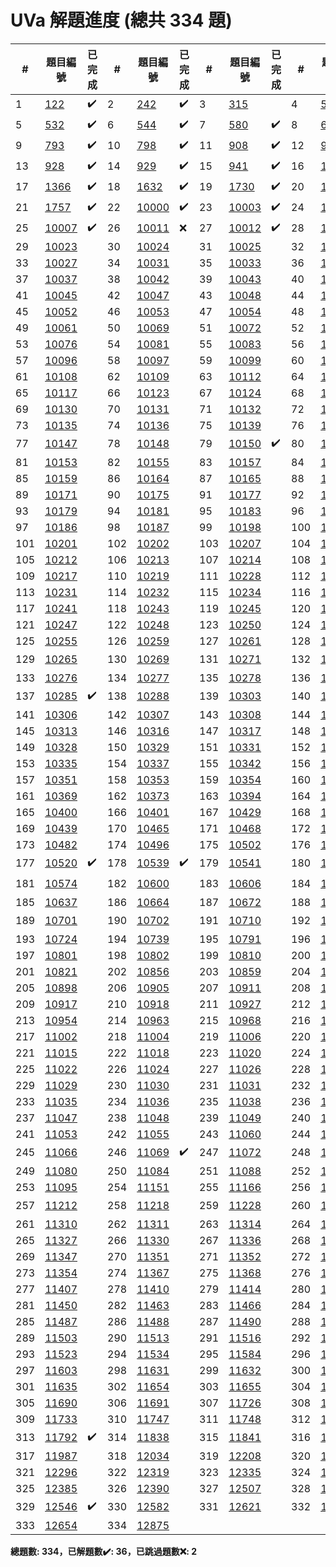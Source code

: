 # UVa 解題進度 (總共 334 題)

| # |題目編號|已完成| # |題目編號|已完成| # |題目編號|已完成| # |題目編號|已完成|
|---|-----------|----------|---|-----------|----------|---|-----------|----------|---|-----------|----------|
| 1 |   <a href="https://onlinejudge.org/external/1/122.pdf" target="_blank">122</a>   |  ✔️  | 2 |   <a href="https://onlinejudge.org/external/2/242.pdf" target="_blank">242</a>   |  ✔️  | 3 |   <a href="https://onlinejudge.org/external/3/315.pdf" target="_blank">315</a>   |    | 4 |   <a href="https://onlinejudge.org/external/5/501.pdf" target="_blank">501</a>   |  ✔️  |
| 5 |   <a href="https://onlinejudge.org/external/5/532.pdf" target="_blank">532</a>   |  ✔️  | 6 |   <a href="https://onlinejudge.org/external/5/544.pdf" target="_blank">544</a>   |  ✔️  | 7 |   <a href="https://onlinejudge.org/external/5/580.pdf" target="_blank">580</a>   |  ✔️  | 8 |   <a href="https://onlinejudge.org/external/6/674.pdf" target="_blank">674</a>   |  ✔️  |
| 9 |   <a href="https://onlinejudge.org/external/7/793.pdf" target="_blank">793</a>   |  ✔️  | 10 |   <a href="https://onlinejudge.org/external/7/798.pdf" target="_blank">798</a>   |  ✔️  | 11 |   <a href="https://onlinejudge.org/external/9/908.pdf" target="_blank">908</a>   |  ✔️  | 12 |   <a href="https://onlinejudge.org/external/9/926.pdf" target="_blank">926</a>   |  ✔️  |
| 13 |   <a href="https://onlinejudge.org/external/9/928.pdf" target="_blank">928</a>   |  ✔️  | 14 |   <a href="https://onlinejudge.org/external/9/929.pdf" target="_blank">929</a>   |  ✔️  | 15 |   <a href="https://onlinejudge.org/external/9/941.pdf" target="_blank">941</a>   |  ✔️  | 16 |   <a href="https://onlinejudge.org/external/12/1208.pdf" target="_blank">1208</a>   |  ✔️  |
| 17 |   <a href="https://onlinejudge.org/external/13/1366.pdf" target="_blank">1366</a>   |  ✔️  | 18 |   <a href="https://onlinejudge.org/external/16/1632.pdf" target="_blank">1632</a>   |  ✔️  | 19 |   <a href="https://onlinejudge.org/external/17/1730.pdf" target="_blank">1730</a>   |  ✔️  | 20 |   <a href="https://onlinejudge.org/external/17/1746.pdf" target="_blank">1746</a>   |  ✔️  |
| 21 |   <a href="https://onlinejudge.org/external/17/1757.pdf" target="_blank">1757</a>   |  ✔️  | 22 |   <a href="https://onlinejudge.org/external/100/10000.pdf" target="_blank">10000</a>   |  ✔️  | 23 |   <a href="https://onlinejudge.org/external/100/10003.pdf" target="_blank">10003</a>   |  ✔️  | 24 |   <a href="https://onlinejudge.org/external/100/10005.pdf" target="_blank">10005</a>   |  ❌  |
| 25 |   <a href="https://onlinejudge.org/external/100/10007.pdf" target="_blank">10007</a>   |  ✔️  | 26 |   <a href="https://onlinejudge.org/external/100/10011.pdf" target="_blank">10011</a>   |  ❌  | 27 |   <a href="https://onlinejudge.org/external/100/10012.pdf" target="_blank">10012</a>   |  ✔️  | 28 |   <a href="https://onlinejudge.org/external/100/10022.pdf" target="_blank">10022</a>   |    |
| 29 |   <a href="https://onlinejudge.org/external/100/10023.pdf" target="_blank">10023</a>   |    | 30 |   <a href="https://onlinejudge.org/external/100/10024.pdf" target="_blank">10024</a>   |    | 31 |   <a href="https://onlinejudge.org/external/100/10025.pdf" target="_blank">10025</a>   |    | 32 |   <a href="https://onlinejudge.org/external/100/10026.pdf" target="_blank">10026</a>   |    |
| 33 |   <a href="https://onlinejudge.org/external/100/10027.pdf" target="_blank">10027</a>   |    | 34 |   <a href="https://onlinejudge.org/external/100/10031.pdf" target="_blank">10031</a>   |    | 35 |   <a href="https://onlinejudge.org/external/100/10033.pdf" target="_blank">10033</a>   |    | 36 |   <a href="https://onlinejudge.org/external/100/10036.pdf" target="_blank">10036</a>   |    |
| 37 |   <a href="https://onlinejudge.org/external/100/10037.pdf" target="_blank">10037</a>   |    | 38 |   <a href="https://onlinejudge.org/external/100/10042.pdf" target="_blank">10042</a>   |    | 39 |   <a href="https://onlinejudge.org/external/100/10043.pdf" target="_blank">10043</a>   |    | 40 |   <a href="https://onlinejudge.org/external/100/10044.pdf" target="_blank">10044</a>   |    |
| 41 |   <a href="https://onlinejudge.org/external/100/10045.pdf" target="_blank">10045</a>   |    | 42 |   <a href="https://onlinejudge.org/external/100/10047.pdf" target="_blank">10047</a>   |    | 43 |   <a href="https://onlinejudge.org/external/100/10048.pdf" target="_blank">10048</a>   |    | 44 |   <a href="https://onlinejudge.org/external/100/10049.pdf" target="_blank">10049</a>   |    |
| 45 |   <a href="https://onlinejudge.org/external/100/10052.pdf" target="_blank">10052</a>   |    | 46 |   <a href="https://onlinejudge.org/external/100/10053.pdf" target="_blank">10053</a>   |    | 47 |   <a href="https://onlinejudge.org/external/100/10054.pdf" target="_blank">10054</a>   |    | 48 |   <a href="https://onlinejudge.org/external/100/10058.pdf" target="_blank">10058</a>   |    |
| 49 |   <a href="https://onlinejudge.org/external/100/10061.pdf" target="_blank">10061</a>   |    | 50 |   <a href="https://onlinejudge.org/external/100/10069.pdf" target="_blank">10069</a>   |    | 51 |   <a href="https://onlinejudge.org/external/100/10072.pdf" target="_blank">10072</a>   |    | 52 |   <a href="https://onlinejudge.org/external/100/10074.pdf" target="_blank">10074</a>   |    |
| 53 |   <a href="https://onlinejudge.org/external/100/10076.pdf" target="_blank">10076</a>   |    | 54 |   <a href="https://onlinejudge.org/external/100/10081.pdf" target="_blank">10081</a>   |    | 55 |   <a href="https://onlinejudge.org/external/100/10083.pdf" target="_blank">10083</a>   |    | 56 |   <a href="https://onlinejudge.org/external/100/10088.pdf" target="_blank">10088</a>   |    |
| 57 |   <a href="https://onlinejudge.org/external/100/10096.pdf" target="_blank">10096</a>   |    | 58 |   <a href="https://onlinejudge.org/external/100/10097.pdf" target="_blank">10097</a>   |    | 59 |   <a href="https://onlinejudge.org/external/100/10099.pdf" target="_blank">10099</a>   |    | 60 |   <a href="https://onlinejudge.org/external/101/10105.pdf" target="_blank">10105</a>   |    |
| 61 |   <a href="https://onlinejudge.org/external/101/10108.pdf" target="_blank">10108</a>   |    | 62 |   <a href="https://onlinejudge.org/external/101/10109.pdf" target="_blank">10109</a>   |    | 63 |   <a href="https://onlinejudge.org/external/101/10112.pdf" target="_blank">10112</a>   |    | 64 |   <a href="https://onlinejudge.org/external/101/10113.pdf" target="_blank">10113</a>   |    |
| 65 |   <a href="https://onlinejudge.org/external/101/10117.pdf" target="_blank">10117</a>   |    | 66 |   <a href="https://onlinejudge.org/external/101/10123.pdf" target="_blank">10123</a>   |    | 67 |   <a href="https://onlinejudge.org/external/101/10124.pdf" target="_blank">10124</a>   |    | 68 |   <a href="https://onlinejudge.org/external/101/10129.pdf" target="_blank">10129</a>   |    |
| 69 |   <a href="https://onlinejudge.org/external/101/10130.pdf" target="_blank">10130</a>   |    | 70 |   <a href="https://onlinejudge.org/external/101/10131.pdf" target="_blank">10131</a>   |    | 71 |   <a href="https://onlinejudge.org/external/101/10132.pdf" target="_blank">10132</a>   |    | 72 |   <a href="https://onlinejudge.org/external/101/10134.pdf" target="_blank">10134</a>   |    |
| 73 |   <a href="https://onlinejudge.org/external/101/10135.pdf" target="_blank">10135</a>   |    | 74 |   <a href="https://onlinejudge.org/external/101/10136.pdf" target="_blank">10136</a>   |    | 75 |   <a href="https://onlinejudge.org/external/101/10139.pdf" target="_blank">10139</a>   |    | 76 |   <a href="https://onlinejudge.org/external/101/10144.pdf" target="_blank">10144</a>   |    |
| 77 |   <a href="https://onlinejudge.org/external/101/10147.pdf" target="_blank">10147</a>   |    | 78 |   <a href="https://onlinejudge.org/external/101/10148.pdf" target="_blank">10148</a>   |    | 79 |   <a href="https://onlinejudge.org/external/101/10150.pdf" target="_blank">10150</a>   |  ✔️  | 80 |   <a href="https://onlinejudge.org/external/101/10151.pdf" target="_blank">10151</a>   |    |
| 81 |   <a href="https://onlinejudge.org/external/101/10153.pdf" target="_blank">10153</a>   |    | 82 |   <a href="https://onlinejudge.org/external/101/10155.pdf" target="_blank">10155</a>   |    | 83 |   <a href="https://onlinejudge.org/external/101/10157.pdf" target="_blank">10157</a>   |    | 84 |   <a href="https://onlinejudge.org/external/101/10158.pdf" target="_blank">10158</a>   |    |
| 85 |   <a href="https://onlinejudge.org/external/101/10159.pdf" target="_blank">10159</a>   |    | 86 |   <a href="https://onlinejudge.org/external/101/10164.pdf" target="_blank">10164</a>   |    | 87 |   <a href="https://onlinejudge.org/external/101/10165.pdf" target="_blank">10165</a>   |    | 88 |   <a href="https://onlinejudge.org/external/101/10169.pdf" target="_blank">10169</a>   |    |
| 89 |   <a href="https://onlinejudge.org/external/101/10171.pdf" target="_blank">10171</a>   |    | 90 |   <a href="https://onlinejudge.org/external/101/10175.pdf" target="_blank">10175</a>   |    | 91 |   <a href="https://onlinejudge.org/external/101/10177.pdf" target="_blank">10177</a>   |    | 92 |   <a href="https://onlinejudge.org/external/101/10178.pdf" target="_blank">10178</a>   |    |
| 93 |   <a href="https://onlinejudge.org/external/101/10179.pdf" target="_blank">10179</a>   |    | 94 |   <a href="https://onlinejudge.org/external/101/10181.pdf" target="_blank">10181</a>   |    | 95 |   <a href="https://onlinejudge.org/external/101/10183.pdf" target="_blank">10183</a>   |    | 96 |   <a href="https://onlinejudge.org/external/101/10184.pdf" target="_blank">10184</a>   |    |
| 97 |   <a href="https://onlinejudge.org/external/101/10186.pdf" target="_blank">10186</a>   |    | 98 |   <a href="https://onlinejudge.org/external/101/10187.pdf" target="_blank">10187</a>   |    | 99 |   <a href="https://onlinejudge.org/external/101/10198.pdf" target="_blank">10198</a>   |    | 100 |   <a href="https://onlinejudge.org/external/101/10199.pdf" target="_blank">10199</a>   |    |
| 101 |   <a href="https://onlinejudge.org/external/102/10201.pdf" target="_blank">10201</a>   |    | 102 |   <a href="https://onlinejudge.org/external/102/10202.pdf" target="_blank">10202</a>   |    | 103 |   <a href="https://onlinejudge.org/external/102/10207.pdf" target="_blank">10207</a>   |    | 104 |   <a href="https://onlinejudge.org/external/102/10210.pdf" target="_blank">10210</a>   |    |
| 105 |   <a href="https://onlinejudge.org/external/102/10212.pdf" target="_blank">10212</a>   |    | 106 |   <a href="https://onlinejudge.org/external/102/10213.pdf" target="_blank">10213</a>   |    | 107 |   <a href="https://onlinejudge.org/external/102/10214.pdf" target="_blank">10214</a>   |    | 108 |   <a href="https://onlinejudge.org/external/102/10216.pdf" target="_blank">10216</a>   |    |
| 109 |   <a href="https://onlinejudge.org/external/102/10217.pdf" target="_blank">10217</a>   |    | 110 |   <a href="https://onlinejudge.org/external/102/10219.pdf" target="_blank">10219</a>   |    | 111 |   <a href="https://onlinejudge.org/external/102/10228.pdf" target="_blank">10228</a>   |    | 112 |   <a href="https://onlinejudge.org/external/102/10230.pdf" target="_blank">10230</a>   |    |
| 113 |   <a href="https://onlinejudge.org/external/102/10231.pdf" target="_blank">10231</a>   |    | 114 |   <a href="https://onlinejudge.org/external/102/10232.pdf" target="_blank">10232</a>   |    | 115 |   <a href="https://onlinejudge.org/external/102/10234.pdf" target="_blank">10234</a>   |    | 116 |   <a href="https://onlinejudge.org/external/102/10240.pdf" target="_blank">10240</a>   |    |
| 117 |   <a href="https://onlinejudge.org/external/102/10241.pdf" target="_blank">10241</a>   |    | 118 |   <a href="https://onlinejudge.org/external/102/10243.pdf" target="_blank">10243</a>   |    | 119 |   <a href="https://onlinejudge.org/external/102/10245.pdf" target="_blank">10245</a>   |    | 120 |   <a href="https://onlinejudge.org/external/102/10246.pdf" target="_blank">10246</a>   |    |
| 121 |   <a href="https://onlinejudge.org/external/102/10247.pdf" target="_blank">10247</a>   |    | 122 |   <a href="https://onlinejudge.org/external/102/10248.pdf" target="_blank">10248</a>   |    | 123 |   <a href="https://onlinejudge.org/external/102/10250.pdf" target="_blank">10250</a>   |    | 124 |   <a href="https://onlinejudge.org/external/102/10251.pdf" target="_blank">10251</a>   |    |
| 125 |   <a href="https://onlinejudge.org/external/102/10255.pdf" target="_blank">10255</a>   |    | 126 |   <a href="https://onlinejudge.org/external/102/10259.pdf" target="_blank">10259</a>   |    | 127 |   <a href="https://onlinejudge.org/external/102/10261.pdf" target="_blank">10261</a>   |    | 128 |   <a href="https://onlinejudge.org/external/102/10262.pdf" target="_blank">10262</a>   |    |
| 129 |   <a href="https://onlinejudge.org/external/102/10265.pdf" target="_blank">10265</a>   |    | 130 |   <a href="https://onlinejudge.org/external/102/10269.pdf" target="_blank">10269</a>   |    | 131 |   <a href="https://onlinejudge.org/external/102/10271.pdf" target="_blank">10271</a>   |    | 132 |   <a href="https://onlinejudge.org/external/102/10273.pdf" target="_blank">10273</a>   |  ✔️  |
| 133 |   <a href="https://onlinejudge.org/external/102/10276.pdf" target="_blank">10276</a>   |    | 134 |   <a href="https://onlinejudge.org/external/102/10277.pdf" target="_blank">10277</a>   |    | 135 |   <a href="https://onlinejudge.org/external/102/10278.pdf" target="_blank">10278</a>   |    | 136 |   <a href="https://onlinejudge.org/external/102/10280.pdf" target="_blank">10280</a>   |    |
| 137 |   <a href="https://onlinejudge.org/external/102/10285.pdf" target="_blank">10285</a>   |  ✔️  | 138 |   <a href="https://onlinejudge.org/external/102/10288.pdf" target="_blank">10288</a>   |    | 139 |   <a href="https://onlinejudge.org/external/103/10303.pdf" target="_blank">10303</a>   |    | 140 |   <a href="https://onlinejudge.org/external/103/10304.pdf" target="_blank">10304</a>   |    |
| 141 |   <a href="https://onlinejudge.org/external/103/10306.pdf" target="_blank">10306</a>   |    | 142 |   <a href="https://onlinejudge.org/external/103/10307.pdf" target="_blank">10307</a>   |    | 143 |   <a href="https://onlinejudge.org/external/103/10308.pdf" target="_blank">10308</a>   |    | 144 |   <a href="https://onlinejudge.org/external/103/10312.pdf" target="_blank">10312</a>   |    |
| 145 |   <a href="https://onlinejudge.org/external/103/10313.pdf" target="_blank">10313</a>   |    | 146 |   <a href="https://onlinejudge.org/external/103/10316.pdf" target="_blank">10316</a>   |    | 147 |   <a href="https://onlinejudge.org/external/103/10317.pdf" target="_blank">10317</a>   |    | 148 |   <a href="https://onlinejudge.org/external/103/10320.pdf" target="_blank">10320</a>   |    |
| 149 |   <a href="https://onlinejudge.org/external/103/10328.pdf" target="_blank">10328</a>   |    | 150 |   <a href="https://onlinejudge.org/external/103/10329.pdf" target="_blank">10329</a>   |    | 151 |   <a href="https://onlinejudge.org/external/103/10331.pdf" target="_blank">10331</a>   |    | 152 |   <a href="https://onlinejudge.org/external/103/10332.pdf" target="_blank">10332</a>   |    |
| 153 |   <a href="https://onlinejudge.org/external/103/10335.pdf" target="_blank">10335</a>   |    | 154 |   <a href="https://onlinejudge.org/external/103/10337.pdf" target="_blank">10337</a>   |    | 155 |   <a href="https://onlinejudge.org/external/103/10342.pdf" target="_blank">10342</a>   |    | 156 |   <a href="https://onlinejudge.org/external/103/10349.pdf" target="_blank">10349</a>   |    |
| 157 |   <a href="https://onlinejudge.org/external/103/10351.pdf" target="_blank">10351</a>   |    | 158 |   <a href="https://onlinejudge.org/external/103/10353.pdf" target="_blank">10353</a>   |    | 159 |   <a href="https://onlinejudge.org/external/103/10354.pdf" target="_blank">10354</a>   |    | 160 |   <a href="https://onlinejudge.org/external/103/10356.pdf" target="_blank">10356</a>   |    |
| 161 |   <a href="https://onlinejudge.org/external/103/10369.pdf" target="_blank">10369</a>   |    | 162 |   <a href="https://onlinejudge.org/external/103/10373.pdf" target="_blank">10373</a>   |    | 163 |   <a href="https://onlinejudge.org/external/103/10394.pdf" target="_blank">10394</a>   |    | 164 |   <a href="https://onlinejudge.org/external/103/10397.pdf" target="_blank">10397</a>   |    |
| 165 |   <a href="https://onlinejudge.org/external/104/10400.pdf" target="_blank">10400</a>   |    | 166 |   <a href="https://onlinejudge.org/external/104/10401.pdf" target="_blank">10401</a>   |    | 167 |   <a href="https://onlinejudge.org/external/104/10429.pdf" target="_blank">10429</a>   |    | 168 |   <a href="https://onlinejudge.org/external/104/10433.pdf" target="_blank">10433</a>   |    |
| 169 |   <a href="https://onlinejudge.org/external/104/10439.pdf" target="_blank">10439</a>   |    | 170 |   <a href="https://onlinejudge.org/external/104/10465.pdf" target="_blank">10465</a>   |    | 171 |   <a href="https://onlinejudge.org/external/104/10468.pdf" target="_blank">10468</a>   |    | 172 |   <a href="https://onlinejudge.org/external/104/10478.pdf" target="_blank">10478</a>   |    |
| 173 |   <a href="https://onlinejudge.org/external/104/10482.pdf" target="_blank">10482</a>   |    | 174 |   <a href="https://onlinejudge.org/external/104/10496.pdf" target="_blank">10496</a>   |    | 175 |   <a href="https://onlinejudge.org/external/105/10502.pdf" target="_blank">10502</a>   |    | 176 |   <a href="https://onlinejudge.org/external/105/10515.pdf" target="_blank">10515</a>   |    |
| 177 |   <a href="https://onlinejudge.org/external/105/10520.pdf" target="_blank">10520</a>   |  ✔️  | 178 |   <a href="https://onlinejudge.org/external/105/10539.pdf" target="_blank">10539</a>   |  ✔️  | 179 |   <a href="https://onlinejudge.org/external/105/10541.pdf" target="_blank">10541</a>   |    | 180 |   <a href="https://onlinejudge.org/external/105/10555.pdf" target="_blank">10555</a>   |    |
| 181 |   <a href="https://onlinejudge.org/external/105/10574.pdf" target="_blank">10574</a>   |    | 182 |   <a href="https://onlinejudge.org/external/106/10600.pdf" target="_blank">10600</a>   |    | 183 |   <a href="https://onlinejudge.org/external/106/10606.pdf" target="_blank">10606</a>   |    | 184 |   <a href="https://onlinejudge.org/external/106/10626.pdf" target="_blank">10626</a>   |  ✔️  |
| 185 |   <a href="https://onlinejudge.org/external/106/10637.pdf" target="_blank">10637</a>   |    | 186 |   <a href="https://onlinejudge.org/external/106/10664.pdf" target="_blank">10664</a>   |    | 187 |   <a href="https://onlinejudge.org/external/106/10672.pdf" target="_blank">10672</a>   |    | 188 |   <a href="https://onlinejudge.org/external/106/10679.pdf" target="_blank">10679</a>   |    |
| 189 |   <a href="https://onlinejudge.org/external/107/10701.pdf" target="_blank">10701</a>   |    | 190 |   <a href="https://onlinejudge.org/external/107/10702.pdf" target="_blank">10702</a>   |    | 191 |   <a href="https://onlinejudge.org/external/107/10710.pdf" target="_blank">10710</a>   |    | 192 |   <a href="https://onlinejudge.org/external/107/10721.pdf" target="_blank">10721</a>   |  ✔️  |
| 193 |   <a href="https://onlinejudge.org/external/107/10724.pdf" target="_blank">10724</a>   |    | 194 |   <a href="https://onlinejudge.org/external/107/10739.pdf" target="_blank">10739</a>   |    | 195 |   <a href="https://onlinejudge.org/external/107/10791.pdf" target="_blank">10791</a>   |    | 196 |   <a href="https://onlinejudge.org/external/107/10793.pdf" target="_blank">10793</a>   |    |
| 197 |   <a href="https://onlinejudge.org/external/108/10801.pdf" target="_blank">10801</a>   |    | 198 |   <a href="https://onlinejudge.org/external/108/10802.pdf" target="_blank">10802</a>   |    | 199 |   <a href="https://onlinejudge.org/external/108/10810.pdf" target="_blank">10810</a>   |    | 200 |   <a href="https://onlinejudge.org/external/108/10819.pdf" target="_blank">10819</a>   |    |
| 201 |   <a href="https://onlinejudge.org/external/108/10821.pdf" target="_blank">10821</a>   |    | 202 |   <a href="https://onlinejudge.org/external/108/10856.pdf" target="_blank">10856</a>   |    | 203 |   <a href="https://onlinejudge.org/external/108/10859.pdf" target="_blank">10859</a>   |    | 204 |   <a href="https://onlinejudge.org/external/108/10891.pdf" target="_blank">10891</a>   |    |
| 205 |   <a href="https://onlinejudge.org/external/108/10898.pdf" target="_blank">10898</a>   |    | 206 |   <a href="https://onlinejudge.org/external/109/10905.pdf" target="_blank">10905</a>   |    | 207 |   <a href="https://onlinejudge.org/external/109/10911.pdf" target="_blank">10911</a>   |    | 208 |   <a href="https://onlinejudge.org/external/109/10912.pdf" target="_blank">10912</a>   |    |
| 209 |   <a href="https://onlinejudge.org/external/109/10917.pdf" target="_blank">10917</a>   |    | 210 |   <a href="https://onlinejudge.org/external/109/10918.pdf" target="_blank">10918</a>   |    | 211 |   <a href="https://onlinejudge.org/external/109/10927.pdf" target="_blank">10927</a>   |    | 212 |   <a href="https://onlinejudge.org/external/109/10934.pdf" target="_blank">10934</a>   |    |
| 213 |   <a href="https://onlinejudge.org/external/109/10954.pdf" target="_blank">10954</a>   |    | 214 |   <a href="https://onlinejudge.org/external/109/10963.pdf" target="_blank">10963</a>   |    | 215 |   <a href="https://onlinejudge.org/external/109/10968.pdf" target="_blank">10968</a>   |    | 216 |   <a href="https://onlinejudge.org/external/109/10986.pdf" target="_blank">10986</a>   |    |
| 217 |   <a href="https://onlinejudge.org/external/110/11002.pdf" target="_blank">11002</a>   |    | 218 |   <a href="https://onlinejudge.org/external/110/11004.pdf" target="_blank">11004</a>   |    | 219 |   <a href="https://onlinejudge.org/external/110/11006.pdf" target="_blank">11006</a>   |    | 220 |   <a href="https://onlinejudge.org/external/110/11011.pdf" target="_blank">11011</a>   |    |
| 221 |   <a href="https://onlinejudge.org/external/110/11015.pdf" target="_blank">11015</a>   |    | 222 |   <a href="https://onlinejudge.org/external/110/11018.pdf" target="_blank">11018</a>   |    | 223 |   <a href="https://onlinejudge.org/external/110/11020.pdf" target="_blank">11020</a>   |    | 224 |   <a href="https://onlinejudge.org/external/110/11021.pdf" target="_blank">11021</a>   |    |
| 225 |   <a href="https://onlinejudge.org/external/110/11022.pdf" target="_blank">11022</a>   |    | 226 |   <a href="https://onlinejudge.org/external/110/11024.pdf" target="_blank">11024</a>   |    | 227 |   <a href="https://onlinejudge.org/external/110/11026.pdf" target="_blank">11026</a>   |    | 228 |   <a href="https://onlinejudge.org/external/110/11027.pdf" target="_blank">11027</a>   |    |
| 229 |   <a href="https://onlinejudge.org/external/110/11029.pdf" target="_blank">11029</a>   |    | 230 |   <a href="https://onlinejudge.org/external/110/11030.pdf" target="_blank">11030</a>   |    | 231 |   <a href="https://onlinejudge.org/external/110/11031.pdf" target="_blank">11031</a>   |    | 232 |   <a href="https://onlinejudge.org/external/110/11033.pdf" target="_blank">11033</a>   |    |
| 233 |   <a href="https://onlinejudge.org/external/110/11035.pdf" target="_blank">11035</a>   |    | 234 |   <a href="https://onlinejudge.org/external/110/11036.pdf" target="_blank">11036</a>   |    | 235 |   <a href="https://onlinejudge.org/external/110/11038.pdf" target="_blank">11038</a>   |    | 236 |   <a href="https://onlinejudge.org/external/110/11045.pdf" target="_blank">11045</a>   |    |
| 237 |   <a href="https://onlinejudge.org/external/110/11047.pdf" target="_blank">11047</a>   |    | 238 |   <a href="https://onlinejudge.org/external/110/11048.pdf" target="_blank">11048</a>   |    | 239 |   <a href="https://onlinejudge.org/external/110/11049.pdf" target="_blank">11049</a>   |    | 240 |   <a href="https://onlinejudge.org/external/110/11052.pdf" target="_blank">11052</a>   |    |
| 241 |   <a href="https://onlinejudge.org/external/110/11053.pdf" target="_blank">11053</a>   |    | 242 |   <a href="https://onlinejudge.org/external/110/11055.pdf" target="_blank">11055</a>   |    | 243 |   <a href="https://onlinejudge.org/external/110/11060.pdf" target="_blank">11060</a>   |    | 244 |   <a href="https://onlinejudge.org/external/110/11064.pdf" target="_blank">11064</a>   |    |
| 245 |   <a href="https://onlinejudge.org/external/110/11066.pdf" target="_blank">11066</a>   |    | 246 |   <a href="https://onlinejudge.org/external/110/11069.pdf" target="_blank">11069</a>   |  ✔️  | 247 |   <a href="https://onlinejudge.org/external/110/11072.pdf" target="_blank">11072</a>   |    | 248 |   <a href="https://onlinejudge.org/external/110/11077.pdf" target="_blank">11077</a>   |    |
| 249 |   <a href="https://onlinejudge.org/external/110/11080.pdf" target="_blank">11080</a>   |    | 250 |   <a href="https://onlinejudge.org/external/110/11084.pdf" target="_blank">11084</a>   |    | 251 |   <a href="https://onlinejudge.org/external/110/11088.pdf" target="_blank">11088</a>   |    | 252 |   <a href="https://onlinejudge.org/external/110/11092.pdf" target="_blank">11092</a>   |    |
| 253 |   <a href="https://onlinejudge.org/external/110/11095.pdf" target="_blank">11095</a>   |    | 254 |   <a href="https://onlinejudge.org/external/111/11151.pdf" target="_blank">11151</a>   |    | 255 |   <a href="https://onlinejudge.org/external/111/11166.pdf" target="_blank">11166</a>   |    | 256 |   <a href="https://onlinejudge.org/external/112/11200.pdf" target="_blank">11200</a>   |    |
| 257 |   <a href="https://onlinejudge.org/external/112/11212.pdf" target="_blank">11212</a>   |    | 258 |   <a href="https://onlinejudge.org/external/112/11218.pdf" target="_blank">11218</a>   |    | 259 |   <a href="https://onlinejudge.org/external/112/11228.pdf" target="_blank">11228</a>   |    | 260 |   <a href="https://onlinejudge.org/external/112/11258.pdf" target="_blank">11258</a>   |  ✔️  |
| 261 |   <a href="https://onlinejudge.org/external/113/11310.pdf" target="_blank">11310</a>   |    | 262 |   <a href="https://onlinejudge.org/external/113/11311.pdf" target="_blank">11311</a>   |    | 263 |   <a href="https://onlinejudge.org/external/113/11314.pdf" target="_blank">11314</a>   |    | 264 |   <a href="https://onlinejudge.org/external/113/11319.pdf" target="_blank">11319</a>   |    |
| 265 |   <a href="https://onlinejudge.org/external/113/11327.pdf" target="_blank">11327</a>   |    | 266 |   <a href="https://onlinejudge.org/external/113/11330.pdf" target="_blank">11330</a>   |    | 267 |   <a href="https://onlinejudge.org/external/113/11336.pdf" target="_blank">11336</a>   |    | 268 |   <a href="https://onlinejudge.org/external/113/11346.pdf" target="_blank">11346</a>   |    |
| 269 |   <a href="https://onlinejudge.org/external/113/11347.pdf" target="_blank">11347</a>   |    | 270 |   <a href="https://onlinejudge.org/external/113/11351.pdf" target="_blank">11351</a>   |    | 271 |   <a href="https://onlinejudge.org/external/113/11352.pdf" target="_blank">11352</a>   |    | 272 |   <a href="https://onlinejudge.org/external/113/11353.pdf" target="_blank">11353</a>   |    |
| 273 |   <a href="https://onlinejudge.org/external/113/11354.pdf" target="_blank">11354</a>   |    | 274 |   <a href="https://onlinejudge.org/external/113/11367.pdf" target="_blank">11367</a>   |    | 275 |   <a href="https://onlinejudge.org/external/113/11368.pdf" target="_blank">11368</a>   |    | 276 |   <a href="https://onlinejudge.org/external/113/11377.pdf" target="_blank">11377</a>   |    |
| 277 |   <a href="https://onlinejudge.org/external/114/11407.pdf" target="_blank">11407</a>   |    | 278 |   <a href="https://onlinejudge.org/external/114/11410.pdf" target="_blank">11410</a>   |    | 279 |   <a href="https://onlinejudge.org/external/114/11414.pdf" target="_blank">11414</a>   |    | 280 |   <a href="https://onlinejudge.org/external/114/11420.pdf" target="_blank">11420</a>   |    |
| 281 |   <a href="https://onlinejudge.org/external/114/11450.pdf" target="_blank">11450</a>   |    | 282 |   <a href="https://onlinejudge.org/external/114/11463.pdf" target="_blank">11463</a>   |    | 283 |   <a href="https://onlinejudge.org/external/114/11466.pdf" target="_blank">11466</a>   |    | 284 |   <a href="https://onlinejudge.org/external/114/11481.pdf" target="_blank">11481</a>   |    |
| 285 |   <a href="https://onlinejudge.org/external/114/11487.pdf" target="_blank">11487</a>   |    | 286 |   <a href="https://onlinejudge.org/external/114/11488.pdf" target="_blank">11488</a>   |    | 287 |   <a href="https://onlinejudge.org/external/114/11490.pdf" target="_blank">11490</a>   |    | 288 |   <a href="https://onlinejudge.org/external/114/11495.pdf" target="_blank">11495</a>   |    |
| 289 |   <a href="https://onlinejudge.org/external/115/11503.pdf" target="_blank">11503</a>   |    | 290 |   <a href="https://onlinejudge.org/external/115/11513.pdf" target="_blank">11513</a>   |    | 291 |   <a href="https://onlinejudge.org/external/115/11516.pdf" target="_blank">11516</a>   |    | 292 |   <a href="https://onlinejudge.org/external/115/11517.pdf" target="_blank">11517</a>   |    |
| 293 |   <a href="https://onlinejudge.org/external/115/11523.pdf" target="_blank">11523</a>   |    | 294 |   <a href="https://onlinejudge.org/external/115/11534.pdf" target="_blank">11534</a>   |    | 295 |   <a href="https://onlinejudge.org/external/115/11584.pdf" target="_blank">11584</a>   |    | 296 |   <a href="https://onlinejudge.org/external/115/11585.pdf" target="_blank">11585</a>   |    |
| 297 |   <a href="https://onlinejudge.org/external/116/11603.pdf" target="_blank">11603</a>   |    | 298 |   <a href="https://onlinejudge.org/external/116/11631.pdf" target="_blank">11631</a>   |    | 299 |   <a href="https://onlinejudge.org/external/116/11632.pdf" target="_blank">11632</a>   |    | 300 |   <a href="https://onlinejudge.org/external/116/11633.pdf" target="_blank">11633</a>   |    |
| 301 |   <a href="https://onlinejudge.org/external/116/11635.pdf" target="_blank">11635</a>   |    | 302 |   <a href="https://onlinejudge.org/external/116/11654.pdf" target="_blank">11654</a>   |    | 303 |   <a href="https://onlinejudge.org/external/116/11655.pdf" target="_blank">11655</a>   |    | 304 |   <a href="https://onlinejudge.org/external/116/11658.pdf" target="_blank">11658</a>   |    |
| 305 |   <a href="https://onlinejudge.org/external/116/11690.pdf" target="_blank">11690</a>   |    | 306 |   <a href="https://onlinejudge.org/external/116/11691.pdf" target="_blank">11691</a>   |    | 307 |   <a href="https://onlinejudge.org/external/117/11726.pdf" target="_blank">11726</a>   |    | 308 |   <a href="https://onlinejudge.org/external/117/11732.pdf" target="_blank">11732</a>   |    |
| 309 |   <a href="https://onlinejudge.org/external/117/11733.pdf" target="_blank">11733</a>   |    | 310 |   <a href="https://onlinejudge.org/external/117/11747.pdf" target="_blank">11747</a>   |    | 311 |   <a href="https://onlinejudge.org/external/117/11748.pdf" target="_blank">11748</a>   |    | 312 |   <a href="https://onlinejudge.org/external/117/11782.pdf" target="_blank">11782</a>   |    |
| 313 |   <a href="https://onlinejudge.org/external/117/11792.pdf" target="_blank">11792</a>   |  ✔️  | 314 |   <a href="https://onlinejudge.org/external/118/11838.pdf" target="_blank">11838</a>   |    | 315 |   <a href="https://onlinejudge.org/external/118/11841.pdf" target="_blank">11841</a>   |    | 316 |   <a href="https://onlinejudge.org/external/119/11908.pdf" target="_blank">11908</a>   |    |
| 317 |   <a href="https://onlinejudge.org/external/119/11987.pdf" target="_blank">11987</a>   |    | 318 |   <a href="https://onlinejudge.org/external/120/12034.pdf" target="_blank">12034</a>   |    | 319 |   <a href="https://onlinejudge.org/external/122/12208.pdf" target="_blank">12208</a>   |    | 320 |   <a href="https://onlinejudge.org/external/122/12293.pdf" target="_blank">12293</a>   |    |
| 321 |   <a href="https://onlinejudge.org/external/122/12296.pdf" target="_blank">12296</a>   |    | 322 |   <a href="https://onlinejudge.org/external/123/12319.pdf" target="_blank">12319</a>   |    | 323 |   <a href="https://onlinejudge.org/external/123/12335.pdf" target="_blank">12335</a>   |    | 324 |   <a href="https://onlinejudge.org/external/123/12376.pdf" target="_blank">12376</a>   |    |
| 325 |   <a href="https://onlinejudge.org/external/123/12385.pdf" target="_blank">12385</a>   |    | 326 |   <a href="https://onlinejudge.org/external/123/12390.pdf" target="_blank">12390</a>   |    | 327 |   <a href="https://onlinejudge.org/external/125/12507.pdf" target="_blank">12507</a>   |    | 328 |   <a href="https://onlinejudge.org/external/125/12544.pdf" target="_blank">12544</a>   |    |
| 329 |   <a href="https://onlinejudge.org/external/125/12546.pdf" target="_blank">12546</a>   |  ✔️  | 330 |   <a href="https://onlinejudge.org/external/125/12582.pdf" target="_blank">12582</a>   |    | 331 |   <a href="https://onlinejudge.org/external/126/12621.pdf" target="_blank">12621</a>   |    | 332 |   <a href="https://onlinejudge.org/external/126/12627.pdf" target="_blank">12627</a>   |  ✔️  |
| 333 |   <a href="https://onlinejudge.org/external/126/12654.pdf" target="_blank">12654</a>   |    | 334 |   <a href="https://onlinejudge.org/external/128/12875.pdf" target="_blank">12875</a>   |    |   |   |   |   |   |   |

**總題數: 334，已解題數✔️: 36，已跳過題數❌: 2**
